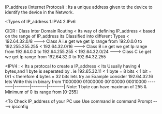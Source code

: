 IP_address (Internet Protocal) :
  Its a unique address given to the device to identify the device in the Network.

<Types of IP_address
1.IPV4
2.IPv6

CIDR : Class Inter Domain Routing
< Its way of defining IP_address
< based on the range of IP_address its Classified into different Types
     < 192.64.32.0/8  ---> Class A  i.e get we get Ip range from 192.0.0.0 to 192.255.255.255
     < 192.64.32.0/16 ---> Class B  i.e get we get Ip range from 192.64.0.0 to 192.64.255.255
     < 192.64.32.0/24 ---> Class C  i.e get we get Ip range from 192.64.32.0 to 192.64.32.255
     
<IPV4 :
 < Its a protocal to create a IP_address
 < Its Usually having 4 bytes,and 1 byte is seperated by . ie 192.65.32.11
 < 1 byte = 8 bits 
 < 1 bit = 0/1
 < therefore 4 bytes = 32 bits
 lets try an Example
 consider 192.64.32.16 lets Write this in binary from
 11000000 01000000 00100000 00010000
 --------|--------|--------|--------|
  Note: 1 byte can have maximun of 255 & Minimum of 0 its range from [0-255]

<To Check IP_address of your PC use Use command in command Prompt ----> ipconfig
